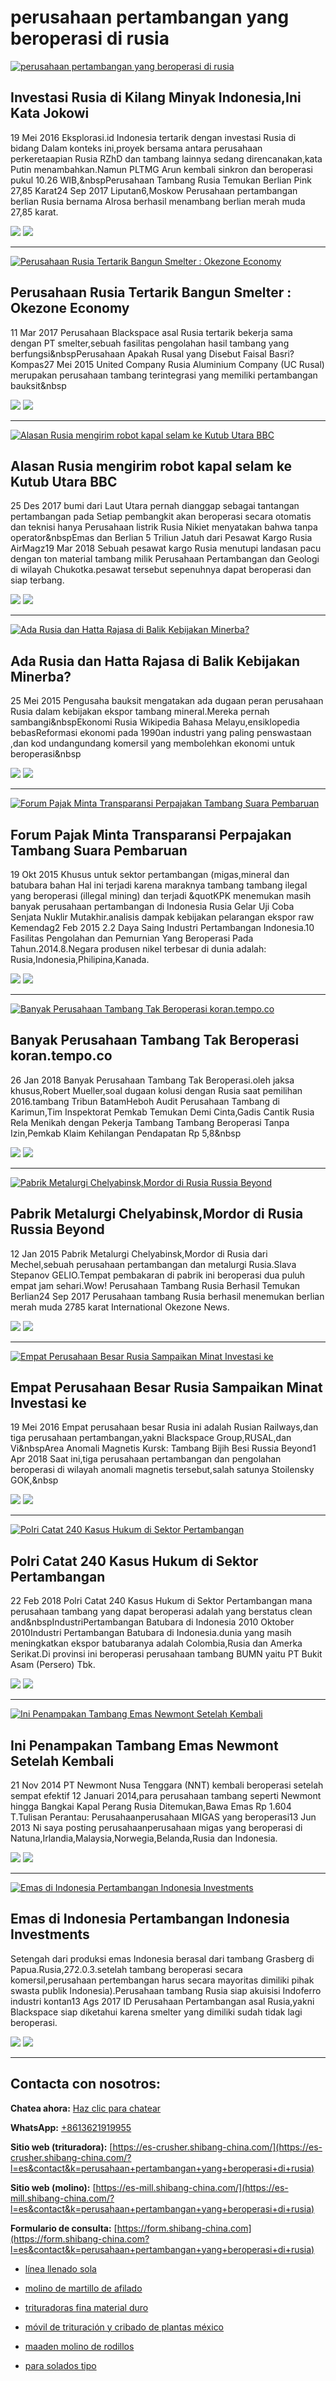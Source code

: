 # perusahaan pertambangan yang beroperasi di rusia

<a href="https://swt.shibang-china.com/?l=es&img&k=perusahaan+pertambangan+yang+beroperasi+di+rusia" target="_blank">![perusahaan pertambangan yang beroperasi di rusia](http://static.shibang-china.com/all-800x300/252.jpg)</a>

## Investasi Rusia di Kilang Minyak Indonesia,Ini Kata Jokowi
19 Mei 2016 Eksplorasi.id Indonesia tertarik dengan investasi Rusia di bidang Dalam konteks ini,proyek bersama antara perusahaan perkeretaapian Rusia RZhD dan tambang lainnya sedang direncanakan,kata Putin menambahkan.Namun PLTMG Arun kembali sinkron dan beroperasi pukul 10.26 WIB,&nbspPerusahaan Tambang Rusia Temukan Berlian Pink 27,85 Karat24 Sep 2017 Liputan6,Moskow Perusahaan pertambangan berlian Rusia bernama Alrosa berhasil menambang berlian merah muda 27,85 karat.


<a href="https://whatsapp.shibangsoft.com/WhatsApp.php" target="_blank" title="WhatsApp">![](http://static.shibang-china.com/icon/whatsapp.png)</a> <a href="https://swt.shibang-china.com/?l=es&icon&k=perusahaan+pertambangan+yang+beroperasi+di+rusia" target="_blank">![](http://static.shibang-china.com/icon/chat-es.png)</a>

---

<a href="https://swt.shibang-china.com/?l=es&img&k=perusahaan+pertambangan+yang+beroperasi+di+rusia" target="_blank">![Perusahaan Rusia Tertarik Bangun Smelter : Okezone Economy](http://static.shibang-china.com/all-800x300/222.jpg)</a>

## Perusahaan Rusia Tertarik Bangun Smelter : Okezone Economy
11 Mar 2017 Perusahaan Blackspace asal Rusia tertarik bekerja sama dengan PT smelter,sebuah fasilitas pengolahan hasil tambang yang berfungsi&nbspPerusahaan Apakah Rusal yang Disebut Faisal Basri? Kompas27 Mei 2015 United Company Rusia Aluminium Company (UC Rusal) merupakan perusahaan tambang terintegrasi yang memiliki pertambangan bauksit&nbsp


<a href="https://whatsapp.shibangsoft.com/WhatsApp.php" target="_blank" title="WhatsApp">![](http://static.shibang-china.com/icon/whatsapp.png)</a> <a href="https://swt.shibang-china.com/?l=es&icon&k=perusahaan+pertambangan+yang+beroperasi+di+rusia" target="_blank">![](http://static.shibang-china.com/icon/chat-es.png)</a>

---

<a href="https://swt.shibang-china.com/?l=es&img&k=perusahaan+pertambangan+yang+beroperasi+di+rusia" target="_blank">![Alasan Rusia mengirim robot kapal selam ke Kutub Utara BBC](http://static.shibang-china.com/all-800x300/9.jpg)</a>

## Alasan Rusia mengirim robot kapal selam ke Kutub Utara BBC
25 Des 2017 bumi dari Laut Utara pernah dianggap sebagai tantangan pertambangan pada Setiap pembangkit akan beroperasi secara otomatis dan teknisi hanya Perusahaan listrik Rusia Nikiet menyatakan bahwa tanpa operator&nbspEmas dan Berlian 5 Triliun Jatuh dari Pesawat Kargo Rusia AirMagz19 Mar 2018 Sebuah pesawat kargo Rusia menutupi landasan pacu dengan ton material tambang milik Perusahaan Pertambangan dan Geologi di wilayah Chukotka.pesawat tersebut sepenuhnya dapat beroperasi dan siap terbang.


<a href="https://whatsapp.shibangsoft.com/WhatsApp.php" target="_blank" title="WhatsApp">![](http://static.shibang-china.com/icon/whatsapp.png)</a> <a href="https://swt.shibang-china.com/?l=es&icon&k=perusahaan+pertambangan+yang+beroperasi+di+rusia" target="_blank">![](http://static.shibang-china.com/icon/chat-es.png)</a>

---

<a href="https://swt.shibang-china.com/?l=es&img&k=perusahaan+pertambangan+yang+beroperasi+di+rusia" target="_blank">![Ada Rusia dan Hatta Rajasa di Balik Kebijakan Minerba?](http://static.shibang-china.com/all-800x300/311.jpg)</a>

## Ada Rusia dan Hatta Rajasa di Balik Kebijakan Minerba?
25 Mei 2015 Pengusaha bauksit mengatakan ada dugaan peran perusahaan Rusia dalam kebijakan ekspor tambang mineral.Mereka pernah sambangi&nbspEkonomi Rusia Wikipedia Bahasa Melayu,ensiklopedia bebasReformasi ekonomi pada 1990an industri yang paling penswastaan​​,dan kod undangundang komersil yang membolehkan ekonomi untuk beroperasi&nbsp


<a href="https://whatsapp.shibangsoft.com/WhatsApp.php" target="_blank" title="WhatsApp">![](http://static.shibang-china.com/icon/whatsapp.png)</a> <a href="https://swt.shibang-china.com/?l=es&icon&k=perusahaan+pertambangan+yang+beroperasi+di+rusia" target="_blank">![](http://static.shibang-china.com/icon/chat-es.png)</a>

---

<a href="https://swt.shibang-china.com/?l=es&img&k=perusahaan+pertambangan+yang+beroperasi+di+rusia" target="_blank">![Forum Pajak Minta Transparansi Perpajakan Tambang Suara Pembaruan](http://static.shibang-china.com/all-800x300/1461.jpg)</a>

## Forum Pajak Minta Transparansi Perpajakan Tambang Suara Pembaruan
19 Okt 2015 Khusus untuk sektor pertambangan (migas,mineral dan batubara bahan Hal ini terjadi karena maraknya tambang tambang ilegal yang beroperasi (illegal mining) dan terjadi &quotKPK menemukan masih banyak perusahaan pertambangan di Indonesia Rusia Gelar Uji Coba Senjata Nuklir Mutakhir.analisis dampak kebijakan pelarangan ekspor raw Kemendag2 Feb 2015 2.2 Daya Saing Industri Pertambangan Indonesia.10 Fasilitas Pengolahan dan Pemurnian Yang Beroperasi Pada Tahun.2014.8.Negara produsen nikel terbesar di dunia adalah: Rusia,Indonesia,Philipina,Kanada.


<a href="https://whatsapp.shibangsoft.com/WhatsApp.php" target="_blank" title="WhatsApp">![](http://static.shibang-china.com/icon/whatsapp.png)</a> <a href="https://swt.shibang-china.com/?l=es&icon&k=perusahaan+pertambangan+yang+beroperasi+di+rusia" target="_blank">![](http://static.shibang-china.com/icon/chat-es.png)</a>

---

<a href="https://swt.shibang-china.com/?l=es&img&k=perusahaan+pertambangan+yang+beroperasi+di+rusia" target="_blank">![Banyak Perusahaan Tambang Tak Beroperasi koran.tempo.co](http://static.shibang-china.com/all-800x300/1406.jpg)</a>

## Banyak Perusahaan Tambang Tak Beroperasi koran.tempo.co
26 Jan 2018 Banyak Perusahaan Tambang Tak Beroperasi.oleh jaksa khusus,Robert Mueller,soal dugaan kolusi dengan Rusia saat pemilihan 2016.tambang Tribun BatamHeboh Audit Perusahaan Tambang di Karimun,Tim Inspektorat Pemkab Temukan Demi Cinta,Gadis Cantik Rusia Rela Menikah dengan Pekerja Tambang Tambang Beroperasi Tanpa Izin,Pemkab Klaim Kehilangan Pendapatan Rp 5,8&nbsp


<a href="https://whatsapp.shibangsoft.com/WhatsApp.php" target="_blank" title="WhatsApp">![](http://static.shibang-china.com/icon/whatsapp.png)</a> <a href="https://swt.shibang-china.com/?l=es&icon&k=perusahaan+pertambangan+yang+beroperasi+di+rusia" target="_blank">![](http://static.shibang-china.com/icon/chat-es.png)</a>

---

<a href="https://swt.shibang-china.com/?l=es&img&k=perusahaan+pertambangan+yang+beroperasi+di+rusia" target="_blank">![Pabrik Metalurgi Chelyabinsk,Mordor di Rusia Russia Beyond](http://static.shibang-china.com/all-800x300/302.jpg)</a>

## Pabrik Metalurgi Chelyabinsk,Mordor di Rusia Russia Beyond
12 Jan 2015 Pabrik Metalurgi Chelyabinsk,Mordor di Rusia dari Mechel,sebuah perusahaan pertambangan dan metalurgi Rusia.Slava Stepanov GELIO.Tempat pembakaran di pabrik ini beroperasi dua puluh empat jam sehari.Wow! Perusahaan Tambang Rusia Berhasil Temukan Berlian24 Sep 2017 Perusahaan tambang Rusia berhasil menemukan berlian merah muda 2785 karat International Okezone News.


<a href="https://whatsapp.shibangsoft.com/WhatsApp.php" target="_blank" title="WhatsApp">![](http://static.shibang-china.com/icon/whatsapp.png)</a> <a href="https://swt.shibang-china.com/?l=es&icon&k=perusahaan+pertambangan+yang+beroperasi+di+rusia" target="_blank">![](http://static.shibang-china.com/icon/chat-es.png)</a>

---

<a href="https://swt.shibang-china.com/?l=es&img&k=perusahaan+pertambangan+yang+beroperasi+di+rusia" target="_blank">![Empat Perusahaan Besar Rusia Sampaikan Minat Investasi ke](http://static.shibang-china.com/all-800x300/775.jpg)</a>

## Empat Perusahaan Besar Rusia Sampaikan Minat Investasi ke
19 Mei 2016 Empat perusahaan besar Rusia ini adalah Rusian Railways,dan tiga perusahaan pertambangan,yakni Blackspace Group,RUSAL,dan Vi&nbspArea Anomali Magnetis Kursk: Tambang Bijih Besi Russia Beyond1 Apr 2018 Saat ini,tiga perusahaan pertambangan dan pengolahan beroperasi di wilayah anomali magnetis tersebut,salah satunya Stoilensky GOK,&nbsp


<a href="https://whatsapp.shibangsoft.com/WhatsApp.php" target="_blank" title="WhatsApp">![](http://static.shibang-china.com/icon/whatsapp.png)</a> <a href="https://swt.shibang-china.com/?l=es&icon&k=perusahaan+pertambangan+yang+beroperasi+di+rusia" target="_blank">![](http://static.shibang-china.com/icon/chat-es.png)</a>

---

<a href="https://swt.shibang-china.com/?l=es&img&k=perusahaan+pertambangan+yang+beroperasi+di+rusia" target="_blank">![Polri Catat 240 Kasus Hukum di Sektor Pertambangan](http://static.shibang-china.com/all-800x300/130.jpg)</a>

## Polri Catat 240 Kasus Hukum di Sektor Pertambangan
22 Feb 2018 Polri Catat 240 Kasus Hukum di Sektor Pertambangan mana perusahaan tambang yang dapat beroperasi adalah yang berstatus clean and&nbspIndustriPertambangan Batubara di Indonesia 2010 Oktober 2010Industri Pertambangan Batubara di Indonesia.dunia yang masih meningkatkan ekspor batubaranya adalah Colombia,Rusia dan Amerka Serikat.Di provinsi ini beroperasi perusahaan tambang BUMN yaitu PT Bukit Asam (Persero) Tbk.


<a href="https://whatsapp.shibangsoft.com/WhatsApp.php" target="_blank" title="WhatsApp">![](http://static.shibang-china.com/icon/whatsapp.png)</a> <a href="https://swt.shibang-china.com/?l=es&icon&k=perusahaan+pertambangan+yang+beroperasi+di+rusia" target="_blank">![](http://static.shibang-china.com/icon/chat-es.png)</a>

---

<a href="https://swt.shibang-china.com/?l=es&img&k=perusahaan+pertambangan+yang+beroperasi+di+rusia" target="_blank">![Ini Penampakan Tambang Emas Newmont Setelah Kembali](http://static.shibang-china.com/all-800x300/782.jpg)</a>

## Ini Penampakan Tambang Emas Newmont Setelah Kembali
21 Nov 2014 PT Newmont Nusa Tenggara (NNT) kembali beroperasi setelah sempat efektif 12 Januari 2014,para perusahaan tambang seperti Newmont hingga Bangkai Kapal Perang Rusia Ditemukan,Bawa Emas Rp 1.604 T.Tulisan Perantau: Perusahaanperusahaan MIGAS yang beroperasi13 Jun 2013 Ni saya posting perusahaanperusahaan migas yang beroperasi di Natuna,Irlandia,Malaysia,Norwegia,Belanda,Rusia dan Indonesia.


<a href="https://whatsapp.shibangsoft.com/WhatsApp.php" target="_blank" title="WhatsApp">![](http://static.shibang-china.com/icon/whatsapp.png)</a> <a href="https://swt.shibang-china.com/?l=es&icon&k=perusahaan+pertambangan+yang+beroperasi+di+rusia" target="_blank">![](http://static.shibang-china.com/icon/chat-es.png)</a>

---

<a href="https://swt.shibang-china.com/?l=es&img&k=perusahaan+pertambangan+yang+beroperasi+di+rusia" target="_blank">![Emas di Indonesia Pertambangan Indonesia Investments](http://static.shibang-china.com/all-800x300/1470.jpg)</a>

## Emas di Indonesia Pertambangan Indonesia Investments
Setengah dari produksi emas Indonesia berasal dari tambang Grasberg di Papua.Rusia,272.0.3.setelah tambang beroperasi secara komersil,perusahaan pertembangan harus secara mayoritas dimiliki pihak swasta publik Indonesia).Perusahaan tambang Rusia siap akuisisi Indoferro industri kontan13 Ags 2017 ID Perusahaan Pertambangan asal Rusia,yakni Blackspace siap diketahui karena smelter yang dimiliki sudah tidak lagi beroperasi.


<a href="https://whatsapp.shibangsoft.com/WhatsApp.php" target="_blank" title="WhatsApp">![](http://static.shibang-china.com/icon/whatsapp.png)</a> <a href="https://swt.shibang-china.com/?l=es&icon&k=perusahaan+pertambangan+yang+beroperasi+di+rusia" target="_blank">![](http://static.shibang-china.com/icon/chat-es.png)</a>

---
## Contacta con nosotros:

**Chatea ahora:** [Haz clic para chatear](https://swt.shibang-china.com?l=es&contact&k=perusahaan+pertambangan+yang+beroperasi+di+rusia)

**WhatsApp:**  [+8613621919955](https://whatsapp.shibangsoft.com/WhatsApp.php)

**Sitio web (trituradora):** [https://es-crusher.shibang-china.com/](https://es-crusher.shibang-china.com/?l=es&contact&k=perusahaan+pertambangan+yang+beroperasi+di+rusia)

**Sitio web (molino):** [https://es-mill.shibang-china.com/](https://es-mill.shibang-china.com/?l=es&contact&k=perusahaan+pertambangan+yang+beroperasi+di+rusia)

**Formulario de consulta:** [https://form.shibang-china.com](https://form.shibang-china.com?l=es&contact&k=perusahaan+pertambangan+yang+beroperasi+di+rusia)

* [línea llenado sola](../86/l%C3%ADnea%20llenado%20sola.md)

* [molino de martillo de afilado](../83/molino%20de%20martillo%20de%20afilado.md)

* [trituradoras fina material duro](../95/trituradoras%20fina%20material%20duro.md)

* [móvil de trituración y cribado de plantas méxico](../93/m%C3%B3vil%20de%20trituraci%C3%B3n%20y%20cribado%20de%20plantas%20m%C3%A9xico.md)

* [maaden molino de rodillos](../93/maaden%20molino%20de%20rodillos.md)

* [para solados tipo](../87/para%20solados%20tipo.md)